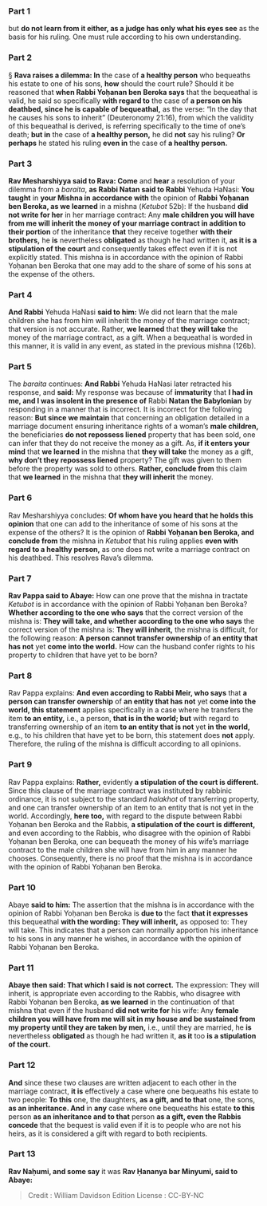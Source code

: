 
### Part 1
but <b>do not learn from it either, as a judge has only what his eyes see</b> as the basis for his ruling. One must rule according to his own understanding.

### Part 2
§ <b>Rava raises a dilemma: In</b> the case of <b>a healthy person</b> who bequeaths his estate to one of his sons, <b>how</b> should the court rule? Should it be reasoned that <b>when Rabbi Yoḥanan ben Beroka says</b> that the bequeathal is valid, he said so specifically <b>with regard to</b> the case of <b>a person on his deathbed, since he is capable of bequeathal,</b> as the verse: “In the day that he causes his sons to inherit” (Deuteronomy 21:16), from which the validity of this bequeathal is derived, is referring specifically to the time of one’s death; <b>but in</b> the case of <b>a healthy person,</b> he did <b>not</b> say his ruling? <b>Or perhaps</b> he stated his ruling <b>even in</b> the case of <b>a healthy person.</b>

### Part 3
<b>Rav Mesharshiyya said to Rava: Come</b> and <b>hear</b> a resolution of your dilemma from a <i>baraita</i>, <b>as Rabbi Natan said to Rabbi</b> Yehuda HaNasi: <b>You taught</b> in <b>your Mishna in accordance with</b> the opinion of <b>Rabbi Yoḥanan ben Beroka, as we learned</b> in a mishna (<i>Ketubot</i> 52b): If the husband <b>did not write for her</b> in her marriage contract: Any <b>male children you will have from me will inherit the money of your marriage contract in addition to their portion</b> of the inheritance <b>that</b> they receive together <b>with their brothers,</b> he <b>is</b> nevertheless <b>obligated</b> as though he had written it, <b>as it is a stipulation of the court</b> and consequently takes effect even if it is not explicitly stated. This mishna is in accordance with the opinion of Rabbi Yoḥanan ben Beroka that one may add to the share of some of his sons at the expense of the others.

### Part 4
<b>And Rabbi</b> Yehuda HaNasi <b>said to him:</b> We did not learn that the male children she has from him will inherit the money of the marriage contract; that version is not accurate. Rather, <b>we learned</b> that <b>they will take</b> the money of the marriage contract, as a gift. When a bequeathal is worded in this manner, it is valid in any event, as stated in the previous mishna (126b).

### Part 5
The <i>baraita</i> continues: <b>And Rabbi</b> Yehuda HaNasi later retracted his response, and <b>said:</b> My response was because of <b>immaturity</b> that <b>I had in me, and I was insolent in the presence of</b> Rabbi <b>Natan the Babylonian</b> by responding in a manner that is incorrect. It is incorrect for the following reason: <b>But since we maintain</b> that concerning an obligation detailed in a marriage document ensuring inheritance rights of a woman’s <b>male children,</b> the beneficiaries <b>do not repossess liened</b> property that has been sold, one can infer that they do not receive the money as a gift. As, <b>if it enters your mind</b> that <b>we learned</b> in the mishna that <b>they will take</b> the money as a gift, <b>why don’t they repossess liened</b> property? The gift was given to them before the property was sold to others. <b>Rather, conclude from</b> this claim that <b>we learned</b> in the mishna that <b>they will inherit</b> the money.

### Part 6
Rav Mesharshiyya concludes: <b>Of whom have you heard that he holds this opinion</b> that one can add to the inheritance of some of his sons at the expense of the others? It is the opinion of <b>Rabbi Yoḥanan ben Beroka, and conclude from</b> the mishna in <i>Ketubot</i> that his ruling applies <b>even with regard to a healthy person,</b> as one does not write a marriage contract on his deathbed. This resolves Rava’s dilemma.

### Part 7
<b>Rav Pappa said to Abaye:</b> How can one prove that the mishna in tractate <i>Ketubot</i> is in accordance with the opinion of Rabbi Yoḥanan ben Beroka? <b>Whether according to the one who says</b> that the correct version of the mishna is: <b>They will take, and whether according to the one who says</b> the correct version of the mishna is: <b>They will inherit,</b> the mishna is difficult, for the following reason: <b>A person cannot transfer ownership</b> of <b>an entity that has not</b> yet <b>come into the world.</b> How can the husband confer rights to his property to children that have yet to be born?

### Part 8
Rav Pappa explains: <b>And even according to Rabbi Meir, who says</b> that <b>a person can transfer ownership</b> of <b>an entity that has not</b> yet <b>come into the world, this statement</b> applies specifically in a case where he transfers the item <b>to an entity,</b> i.e., a person, <b>that is in the world; but</b> with regard to transferring ownership of an item <b>to an entity that is not</b> yet <b>in the world,</b> e.g., to his children that have yet to be born, this statement does <b>not</b> apply. Therefore, the ruling of the mishna is difficult according to all opinions.

### Part 9
Rav Pappa explains: <b>Rather,</b> evidently <b>a stipulation of the court is different.</b> Since this clause of the marriage contract was instituted by rabbinic ordinance, it is not subject to the standard <i>halakhot</i> of transferring property, and one can transfer ownership of an item to an entity that is not yet in the world. Accordingly, <b>here too,</b> with regard to the dispute between Rabbi Yoḥanan ben Beroka and the Rabbis, <b>a stipulation of the court is different,</b> and even according to the Rabbis, who disagree with the opinion of Rabbi Yoḥanan ben Beroka, one can bequeath the money of his wife’s marriage contract to the male children she will have from him in any manner he chooses. Consequently, there is no proof that the mishna is in accordance with the opinion of Rabbi Yoḥanan ben Beroka.

### Part 10
Abaye <b>said to him:</b> The assertion that the mishna is in accordance with the opinion of Rabbi Yoḥanan ben Beroka is <b>due to</b> the fact <b>that it expresses</b> this bequeathal <b>with the wording: They will inherit,</b> as opposed to: They will take. This indicates that a person can normally apportion his inheritance to his sons in any manner he wishes, in accordance with the opinion of Rabbi Yoḥanan ben Beroka.

### Part 11
<b>Abaye then said: That which I said is not correct.</b> The expression: They will inherit, is appropriate even according to the Rabbis, who disagree with Rabbi Yoḥanan ben Beroka, <b>as we learned</b> in the continuation of that mishna that even if the husband <b>did not write for</b> his wife: Any <b>female children you will have from me will sit in my house and be sustained from my property until they are taken by men,</b> i.e., until they are married, he <b>is</b> nevertheless <b>obligated</b> as though he had written it, <b>as it</b> too <b>is a stipulation of the court.</b>

### Part 12
<b>And</b> since these two clauses are written adjacent to each other in the marriage contract, <b>it is</b> effectively a case where one bequeaths his estate to two people: <b>To this</b> one, the daughters, <b>as a gift, and to that</b> one, the sons, <b>as an inheritance. And</b> in <b>any</b> case where one bequeaths his estate <b>to this</b> person <b>as an inheritance and to that</b> person <b>as a gift, even the Rabbis concede</b> that the bequest is valid even if it is to people who are not his heirs, as it is considered a gift with regard to both recipients.

### Part 13
<b>Rav Naḥumi, and some say</b> it was <b>Rav Ḥananya bar Minyumi, said to Abaye:</b>

>Credit : William Davidson Edition
>License : CC-BY-NC